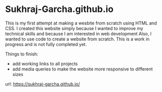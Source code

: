 # Sukhraj-Garcha.github.io
This is my first attempt at making a wesbite from scratch using HTML and CSS.
I created this website simply because I wanted to improve my technical skills and because I am interested in web development Also, I wanted to use code to create a website from scratch.
This is a work in progress and is not fully completed yet.

Things to finish: 
  - add working links to all projects 
  - add media queries to make the website more responsive to different sizes 

url: https://sukhraj-garcha.github.io/
  

